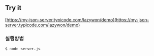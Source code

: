 ## Try it

[https://my-json-server.typicode.com/lazywon/demo](https://my-json-server.typicode.com/lazywon/demo)

### 실행방법

```
$ node server.js
```
